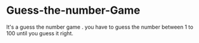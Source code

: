 # Guess-the-number-Game
It's a guess the number game . you have to guess the number between 1 to 100 until you guess it right.
